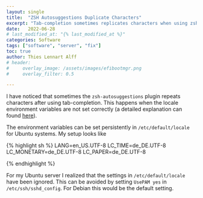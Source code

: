 ```yaml
---
layout: single
title:  "ZSH Autosuggestions Duplicate Characters"
excerpt: "Tab-completion sometimes replicates characters when using zsh-autosuggestions. Setting the locale environment variables solves this issue."
date:   2022-06-28
# last_modified_at: "{% last_modified_at %}"
categories: Software
tags: ["software", "server", "fix"]
toc: true
author: Thies Lennart Alff
# header:
#     overlay_image: /assets/images/efibootmgr.png
#     overlay_filter: 0.5

---
```


I have noticed that sometimes the `zsh-autosuggestions` plugin repeats characters after using tab-completion. This happens when the locale environment variables are not set correctly (a detailed explanation can found [here](https://unix.stackexchange.com/a/90876)).

The environment variables can be set persistently in `/etc/default/locale` for Ubuntu systems. My setup looks like

{% highlight sh %}
LANG=en_US.UTF-8
LC_TIME=de_DE.UTF-8
LC_MONETARY=de_DE.UTF-8
LC_PAPER=de_DE.UTF-8

{% endhighlight %}

For my Ubuntu server I realized that the settings in `/etc/default/locale` have been ignored. This can be avoided by setting `UsePAM yes` in `/etc/ssh/sshd_config`. For Debian this would be the default setting.